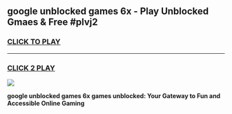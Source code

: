
## google unblocked games 6x - Play Unblocked Gmaes & Free #plvj2
<h3>
<a href="https://premium.freeplayer.one?title=google_unblocked_games_6x&ref=01M">CLICK TO PLAY</a></h3>
<hr>

<h3>
<a href="https://premium.freeplayer.one?title=google_unblocked_games_6x&ref=01M">CLICK 2 PLAY</a>
  
</h3>

<a href="https://premium.freeplayer.one?title=google_unblocked_games_6x&ref=01M"><img src="https://clearcache.store/games.png"></a>


**google unblocked games 6x games unblocked: Your Gateway to Fun and Accessible Online Gaming**

